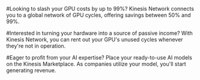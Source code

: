 #Looking to slash your GPU costs by up to 99%? 
Kinesis Network connects you to a global network of GPU cycles, offering savings between 50% and 99%.

#Interested in turning your hardware into a source of passive income? 
With Kinesis Network, you can rent out your GPU's unused cycles whenever they're not in operation.

#Eager to profit from your AI expertise? 
Place your ready-to-use AI models on the Kinesis Marketplace. As companies utilize your model, you'll start generating revenue.
